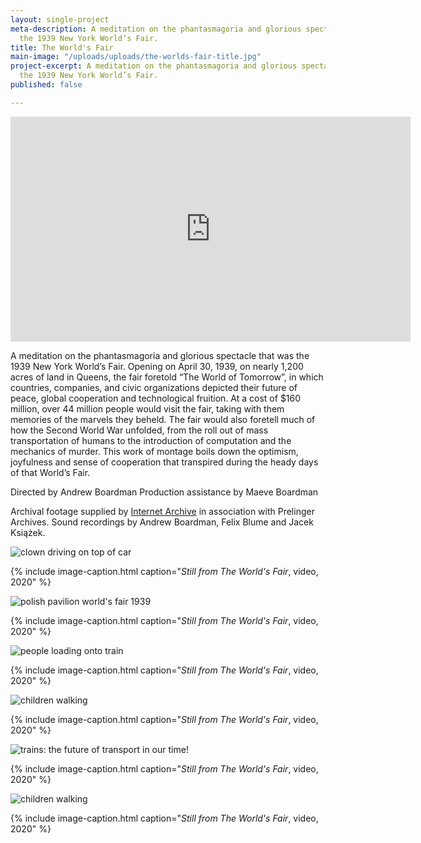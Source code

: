 ```yaml
---
layout: single-project
meta-description: A meditation on the phantasmagoria and glorious spectacle that was
  the 1939 New York World’s Fair.
title: The World's Fair
main-image: "/uploads/uploads/the-worlds-fair-title.jpg"
project-excerpt: A meditation on the phantasmagoria and glorious spectacle that was
  the 1939 New York World’s Fair.
published: false

---
```

<iframe src="https://player.vimeo.com/video/419998380" width="640" height="360" frameborder="0" allow="autoplay; fullscreen" allowfullscreen></iframe>

A meditation on the phantasmagoria and glorious spectacle that was the 1939 New York World’s Fair. Opening on April 30, 1939, on nearly 1,200 acres of land in Queens, the fair foretold “The World of Tomorrow”, in which countries, companies, and civic organizations depicted their future of peace, global cooperation and technological fruition. At a cost of $160 million, over 44 million people would visit the fair, taking with them memories of the marvels they beheld. The fair would also foretell much of how the Second World War unfolded, from the roll out of mass transportation of humans to the introduction of computation and the mechanics of murder. This work of montage boils down the optimism, joyfulness and sense of cooperation that transpired during the heady days of that World’s Fair.

Directed by Andrew Boardman
Production assistance by Maeve Boardman

Archival footage supplied by [Internet Archive](https://archive.org) in association with Prelinger Archives. Sound recordings by Andrew Boardman, Felix Blume and Jacek Książek.

<section class="project-column-one" markdown="1">

![clown driving on top of car](/uploads/the-worlds-fair-general.jpg)

{% include image-caption.html caption="<I>Still from The World's Fair</i>, video, 2020" %}

<section class="project-column-two" markdown="1">

![polish pavilion world's fair 1939](/uploads/the-worlds-fair-poland.jpg)

{% include image-caption.html caption="<I>Still from The World's Fair</i>, video, 2020" %}

</section>

<section class="project-column-one" markdown="1">

![people loading onto train](/uploads/the-worlds-fair-trains.jpg)

{% include image-caption.html caption="<I>Still from The World's Fair</i>, video, 2020" %}

<section class="project-column-two" markdown="1">

![children walking](/uploads/the-worlds-fair-planes.jpg)

{% include image-caption.html caption="<I>Still from The World's Fair</i>, video, 2020" %}

</section>

<section class="project-column-one" markdown="1">

![trains: the future of transport in our time!](/uploads/the-worlds-fair-loading.jpg)

{% include image-caption.html caption="<I>Still from The World's Fair</i>, video, 2020" %}

<section class="project-column-two" markdown="1">

![children walking](/uploads/the-worlds-fair-children.jpg)

{% include image-caption.html caption="<I>Still from The World's Fair</i>, video, 2020" %}

</section>
